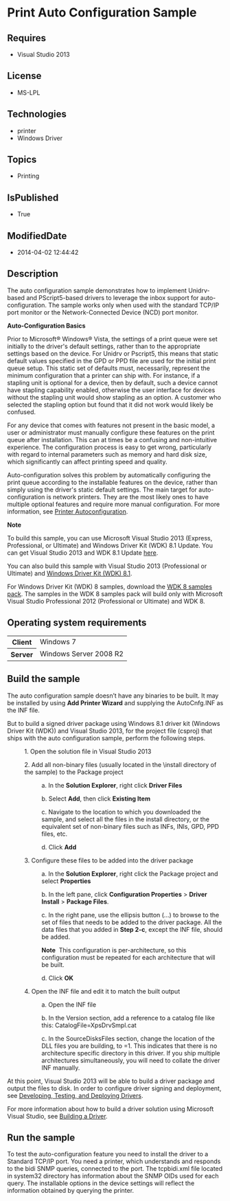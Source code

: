 # Print Auto Configuration Sample
## Requires
* Visual Studio 2013
## License
* MS-LPL
## Technologies
* printer
* Windows Driver
## Topics
* Printing
## IsPublished
* True
## ModifiedDate
* 2014-04-02 12:44:42
## Description

<div id="mainSection">
<p>The auto configuration sample demonstrates how to implement Unidrv-based and PScript5-based drivers to leverage the inbox support for auto-configuration. The sample works only when used with the standard TCP/IP port monitor or the Network-Connected Device
 (NCD) port monitor. </p>
<p><b>Auto-Configuration Basics</b> </p>
<p>Prior to Microsoft® Windows® Vista, the settings of a print queue were set initially to the driver's default settings, rather than to the appropriate settings based on the device. For Unidrv or Pscript5, this means that static default values specified in
 the GPD or PPD file are used for the initial print queue setup. This static set of defaults must, necessarily, represent the minimum configuration that a printer can ship with. For instance, if a stapling unit is optional for a device, then by default, such
 a device cannot have stapling capability enabled, otherwise the user interface for devices without the stapling unit would show stapling as an option. A customer who selected the stapling option but found that it did not work would likely be confused.</p>
<p>For any device that comes with features not present in the basic model, a user or administrator must manually configure these features on the print queue after installation. This can at times be a confusing and non-intuitive experience. The configuration
 process is easy to get wrong, particularly with regard to internal parameters such as memory and hard disk size, which significantly can affect printing speed and quality.
</p>
<p>Auto-configuration solves this problem by automatically configuring the print queue according to the installable features on the device, rather than simply using the driver's static default settings. The main target for auto-configuration is network printers.
 They are the most likely ones to have multiple optional features and require more manual configuration. For more information, see
<a href="http://msdn.microsoft.com/en-us/library/windows/hardware/ff560774(v=vs.85).aspx">
Printer Autoconfiguration</a>.</p>
<p class="note"><b>Note</b>&nbsp;&nbsp;</p>
<p class="note">To build this sample, you can use Microsoft Visual Studio&nbsp;2013 (Express, Professional, or Ultimate) and Windows Driver Kit (WDK)&nbsp;8.1 Update. You can get Visual Studio&nbsp;2013 and WDK&nbsp;8.1 Update
<a href="http://go.microsoft.com/fwlink/p/?LInkID=239721">here</a>.</p>
<p class="note">You can also build this sample with Visual Studio&nbsp;2013 (Professional or Ultimate) and
<a href="http://go.microsoft.com/fwlink/p/?LInkID=391348">Windows Driver Kit (WDK)&nbsp;8.1</a>.</p>
<p class="note">For Windows Driver Kit (WDK)&nbsp;8 samples, download the <a href=" http://go.microsoft.com/fwlink/?LinkId=317090">
WDK&nbsp;8 samples pack</a>. The samples in the WDK&nbsp;8 samples pack will build only with Microsoft Visual Studio Professional&nbsp;2012 (Professional or Ultimate) and WDK&nbsp;8.</p>
<p></p>
<h2>Operating system requirements</h2>
<table>
<tbody>
<tr>
<th>Client</th>
<td><dt>Windows&nbsp;7 </dt></td>
</tr>
<tr>
<th>Server</th>
<td><dt>Windows Server&nbsp;2008&nbsp;R2 </dt></td>
</tr>
</tbody>
</table>
<h2>Build the sample</h2>
<p>The auto configuration sample doesn’t have any binaries to be built. It may be installed by using
<b>Add Printer Wizard</b> and supplying the AutoCnfg.INF as the INF file.</p>
<p>But to build a signed driver package using Windows&nbsp;8.1 driver kit (Windows Driver Kit (WDK)) and Visual Studio&nbsp;2013, for the project file (csproj) that ships with the auto configuration sample, perform the following steps.</p>
<dl><dd>
<p>1. Open the solution file in Visual Studio&nbsp;2013</p>
</dd><dd>
<p>2. Add all non-binary files (usually located in the \install directory of the sample) to the Package project</p>
<dl><dd>
<p>a. In the <b>Solution Explorer</b>, right click <b>Driver Files</b></p>
</dd><dd>
<p>b. Select <b>Add</b>, then click <b>Existing Item</b></p>
</dd><dd>
<p>c. Navigate to the location to which you downloaded the sample, and select all the files in the install directory, or the equivalent set of non-binary files such as INFs, INIs, GPD, PPD files, etc.</p>
</dd><dd>
<p>d. Click <b>Add</b></p>
</dd></dl>
</dd><dd>
<p>3. Configure these files to be added into the driver package</p>
<dl><dd>
<p>a. In the <b>Solution Explorer</b>, right click the Package project and select
<b>Properties</b></p>
</dd><dd>
<p>b. In the left pane, click <b>Configuration Properties</b> &gt; <b>Driver Install</b> &gt;
<b>Package Files</b>.</p>
</dd><dd>
<p>c. In the right pane, use the ellipsis button (...) to browse to the set of files that needs to be added to the driver package. All the data files that you added in
<b>Step 2-c</b>, except the INF file, should be added.</p>
<p class="note"><b>Note</b>&nbsp;&nbsp;This configuration is per-architecture, so this configuration must be repeated for each architecture that will be built.</p>
</dd><dd>d. Click <b>OK</b> </dd></dl>
</dd><dd>
<p>4. Open the INF file and edit it to match the built output</p>
<dl><dd>
<p>a. Open the INF file</p>
</dd><dd>
<p>b. In the Version section, add a reference to a catalog file like this: CatalogFile=XpsDrvSmpl.cat
</p>
</dd><dd>
<p>c. In the SourceDisksFiles section, change the location of the DLL files you are building, to =1. This indicates that there is no architecture specific directory in this driver. If you ship multiple architectures simultaneously, you will need to collate
 the driver INF manually. </p>
</dd></dl>
</dd></dl>
<p></p>
<p>At this point, Visual Studio&nbsp;2013 will be able to build a driver package and output the files to disk. In order to configure driver signing and deployment, see
<a href="http://msdn.microsoft.com/en-us/library/windows/hardware/ff554651(v=vs.85).aspx">
Developing, Testing, and Deploying Drivers</a>.</p>
<p>For more information about how to build a driver solution using Microsoft Visual Studio, see
<a href="http://msdn.microsoft.com/en-us/library/windows/hardware/ff554644">Building a Driver</a>.</p>
<h2>Run the sample</h2>
<p>To test the auto-configuration feature you need to install the driver to a Standard TCP/IP port. You need a printer, which understands and responds to the bidi SNMP queries, connected to the port. The tcpbidi.xml file located in system32 directory has information
 about the SNMP OIDs used for each query. The installable options in the device settings will reflect the information obtained by querying the printer.</p>
</div>
